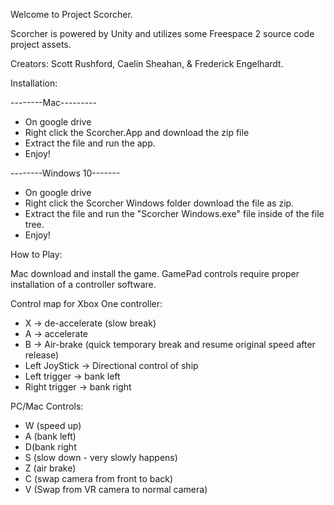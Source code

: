Welcome to Project Scorcher.

Scorcher is powered by Unity and utilizes some Freespace 2 source code project assets.

Creators: Scott Rushford, Caelin Sheahan, & Frederick Engelhardt.



Installation:

--------Mac---------
* On google drive
* Right click the Scorcher.App and download the zip file
* Extract the file and run the app.
* Enjoy!


--------Windows 10-------
* On google drive
* Right click the Scorcher Windows folder download the file as zip.
* Extract the file and run the "Scorcher Windows.exe" file inside of the file tree.
* Enjoy!

How to Play:

Mac download and install the game. GamePad controls require proper installation of a controller software.

Control map for Xbox One controller:

* X -> de-accelerate (slow break)
* A -> accelerate
* B -> Air-brake (quick temporary break and resume original speed after release)
* Left JoyStick -> Directional control of ship
* Left trigger -> bank left
* Right trigger -> bank right

PC/Mac Controls:
* W (speed up)
* A (bank left)
* D(bank right
* S (slow down - very slowly happens)
* Z (air brake)
* C (swap camera from front to back)
* V (Swap from VR camera to normal camera)

